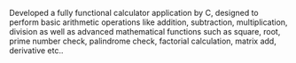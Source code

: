 Developed a fully functional calculator application by C, designed to perform basic arithmetic operations like addition, subtraction, multiplication, division as well as advanced mathematical functions such as square, root, prime number check, palindrome check, factorial calculation, matrix add, derivative etc..
